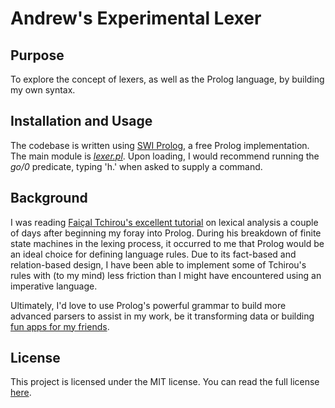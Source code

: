 # Andrew's Experimental Lexer

## Purpose

To explore the concept of lexers, as well as the Prolog language,
by building my own syntax.

## Installation and Usage

The codebase is written using [SWI Prolog][SWI Site], a free Prolog
implementation. The main module is [*lexer.pl*][lexer]. Upon loading,
I would recommend running the *go/0* predicate, typing 'h.' when asked
to supply a command.

## Background

I was reading [Faiçal Tchirou's excellent tutorial][LexicalAnalysis]
on lexical analysis a couple of days after beginning my foray into
Prolog. During his breakdown of finite state machines in the lexing
process, it occurred to me that Prolog would be an ideal choice for
defining language rules. Due to its fact-based and relation-based
design, I have been able to implement some of Tchirou's rules with
(to my mind) less friction than I might have encountered using an
imperative language.

Ultimately, I'd love to use Prolog's powerful grammar to build more
advanced parsers to assist in my work, be it transforming data or
building [fun apps for my friends][UESRPGCharGen].

## License

This project is licensed under the MIT license. You can read the full
license [here][MIT License].

[SWI Site]: https://swi-prolog.org
[lexer]: https://github.com/andrewcdysart/prolog-toy-lexer/blob/master/lexer.pl
[LexicalAnalysis]: https://hackernoon.com/lexical-analysis-861b8bfe4cb0
[UESRPGCharGen]: https://github.com/andrewcdysart/UESRPGCharGen
[MIT License]: https://github.com/andrewcdysart/prolog-toy-lexer/blob/master/License.md